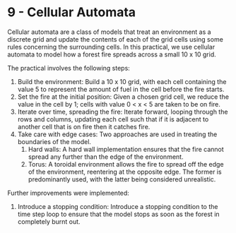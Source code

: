 # 9 - Cellular Automata

Cellular automata are a class of models that treat an environment as a
discrete grid and update the contents of each of the grid cells using some rules
concerning the surrounding cells.
In this practical, we use cellular automata to model how a forest fire spreads
across a small 10 x 10 grid.

The practical involves the following steps:

1. Build the environment: Build a 10 x 10 grid, with each cell containing the
   value 5 to represent the amount of fuel in the cell before the fire starts.
2. Set the fire at the initial position: Given a chosen grid cell, we reduce the
   value in the cell by 1; cells with value 0 < x < 5 are taken to be on fire.
3. Iterate over time, spreading the fire: Iterate forward, looping through the
   rows and columns, updating each cell such that if it is adjacent to another
   cell that is on fire then it catches fire.
4. Take care with edge cases: Two approaches are used in treating the boundaries
   of the model.
   1. Hard walls: A hard wall implementation ensures that the fire cannot spread
      any further than the edge of the environment.
   2. Torus: A toroidal environment allows the fire to spread off the edge of
      the environment, reentering at the opposite edge.
   The former is predominantly used, with the latter being considered
   unrealistic.

Further improvements were implemented:

1. Introduce a stopping condition: Introduce a stopping condition to the time
   step loop to ensure that the model stops as soon as the forest in completely
   burnt out.

